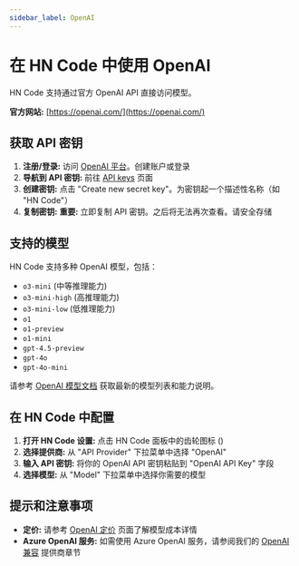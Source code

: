```yaml
---
sidebar_label: OpenAI
---
```


# 在 HN Code 中使用 OpenAI

HN Code 支持通过官方 OpenAI API 直接访问模型。

**官方网站:** [https://openai.com/](https://openai.com/)

## 获取 API 密钥

1. **注册/登录:** 访问 [OpenAI 平台](https://platform.openai.com/)。创建账户或登录
2. **导航到 API 密钥:** 前往 [API keys](https://platform.openai.com/api-keys) 页面
3. **创建密钥:** 点击 "Create new secret key"。为密钥起一个描述性名称（如 "HN Code"）
4. **复制密钥:** **重要:** 立即复制 API 密钥。之后将无法再次查看。请安全存储

## 支持的模型

HN Code 支持多种 OpenAI 模型，包括：

- `o3-mini` (中等推理能力)
- `o3-mini-high` (高推理能力)
- `o3-mini-low` (低推理能力)
- `o1`
- `o1-preview`
- `o1-mini`
- `gpt-4.5-preview`
- `gpt-4o`
- `gpt-4o-mini`

请参考 [OpenAI 模型文档](https://platform.openai.com/docs/models) 获取最新的模型列表和能力说明。

## 在 HN Code 中配置

1. **打开 HN Code 设置:** 点击 HN Code 面板中的齿轮图标 (<Codicon name="gear" />)
2. **选择提供商:** 从 "API Provider" 下拉菜单中选择 "OpenAI"
3. **输入 API 密钥:** 将你的 OpenAI API 密钥粘贴到 "OpenAI API Key" 字段
4. **选择模型:** 从 "Model" 下拉菜单中选择你需要的模型

## 提示和注意事项

- **定价:** 请参考 [OpenAI 定价](https://openai.com/pricing) 页面了解模型成本详情
- **Azure OpenAI 服务:** 如需使用 Azure OpenAI 服务，请参阅我们的 [OpenAI 兼容](/providers/openai-compatible) 提供商章节
